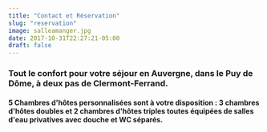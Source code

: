 ```yaml
---
title: "Contact et Réservation"
slug: "reservation"
image: salleamanger.jpg
date: 2017-10-31T22:27:21-05:00
draft: false
---
```


### Tout le confort pour votre séjour en Auvergne, dans le Puy de Dôme, à deux pas de Clermont-Ferrand.

#### 5 Chambres d'hôtes personnalisées sont à votre disposition : 3 chambres d'hôtes doubles et 2 chambres d'hôtes triples toutes équipées de salles d'eau privatives avec douche et WC séparés.
